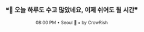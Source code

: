 <div align="center">

<br>

<h3>❝🌙 오늘 하루도 수고 많았네요, 이제 쉬어도 될 시간❞</h3>

<sub>08:00 PM • Seoul 🌙 • by CrowRish</sub>

<br>

</div>
